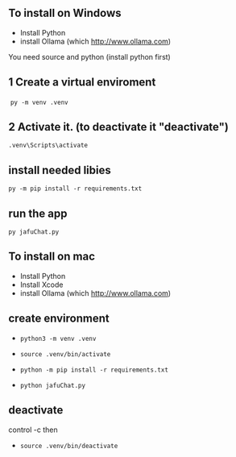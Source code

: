 ## To install on Windows ##

* Install Python
* install Ollama  (which http://www.ollama.com) 

You need source and python (install python first)

## 1 Create a virtual enviroment  ##
 ```py -m venv .venv```

##  2 Activate it. (to deactivate it "deactivate") ## 
```.venv\Scripts\activate```

##  install needed libies ## 
```py -m pip install -r requirements.txt```

## run the app ##

```py jafuChat.py```




## To install on mac ##

* Install Python
* Install Xcode
* install Ollama  (which http://www.ollama.com) 


##  create environment ## 
* ```python3 -m venv .venv```
* ```source .venv/bin/activate```
* ```python -m pip install -r requirements.txt```

* ```python jafuChat.py```


## deactivate ## 

control -c then
* ```source .venv/bin/deactivate```
